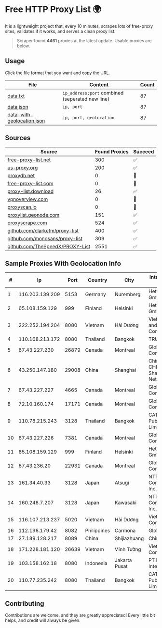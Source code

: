 
# Free HTTP Proxy List 🌍

It is a lightweight project that, every 10 minutes, scrapes lots of free-proxy sites, validates if it works, and serves a clean proxy list.


> Scraper found **4461** proxies at the latest update. Usable proxies are below.

## Usage

Click the file format that you want and copy the URL.


|File|Content|Count|
|----|-------|-----|
|[data.txt](https://raw.githubusercontent.com/themiralay/Proxy-List-World/master/data.txt)|`ip_address:port` combined (seperated new line)|87|
|[data.json](https://raw.githubusercontent.com/themiralay/Proxy-List-World/master/data.json)|`ip, port`|87|
|[data-with-geolocation.json](https://raw.githubusercontent.com/themiralay/Proxy-List-World/master/data-with-geolocation.json)|`ip, port, geolocation`|87|

## Sources

|Source|Found Proxies|Succeed|
|------|-------------|-------|
|[free-proxy-list.net](https://free-proxy-list.net)|300|✅|
|[us-proxy.org](https://www.us-proxy.org)|200|✅|
|[proxydb.net](http://proxydb.net)|0|🚫|
|[free-proxy-list.com](https://free-proxy-list.com/?page=&port=&type%5B%5D=http&type%5B%5D=https&up_time=0&search=Search)|0|🚫|
|[proxy-list.download](https://www.proxy-list.download/HTTP)|26|✅|
|[vpnoverview.com](https://vpnoverview.com/privacy/anonymous-browsing/free-proxy-servers)|0|🚫|
|[proxyscan.io](https://www.proxyscan.io)|0|🚫|
|[proxylist.geonode.com](https://proxylist.geonode.com/api/proxy-list?limit=300&page=1&sort_by=lastChecked&sort_type=desc&protocols=http,https)|151|✅|
|[proxyscrape.com](https://api.proxyscrape.com/v2/?request=displayproxies&protocol=http&timeout=10000&country=all&ssl=all&anonymity=all)|524|✅|
|[github.com/clarketm/proxy-list](https://raw.githubusercontent.com/clarketm/proxy-list/master/proxy-list-raw.txt)|400|✅|
|[github.com/monosans/proxy-list](https://raw.githubusercontent.com/monosans/proxy-list/main/proxies/http.txt)|309|✅|
|[github.com/TheSpeedX/PROXY-List](https://raw.githubusercontent.com/TheSpeedX/PROXY-List/master/http.txt)|2551|✅|


## Sample Proxies With Geolocation Info

|#|Ip|Port|Country|City|Internet Service Provider|
|-|--|----|-------|----|-------------------------|
|1|116.203.139.209|5153|Germany|Nuremberg|Hetzner Online GmbH|
|2|65.108.159.129|999|Finland|Helsinki|Hetzner Online GmbH|
|3|222.252.194.204|8080|Vietnam|Hải Dương|VietNam Post and Telecom Corporation|
|4|110.168.213.172|8080|Thailand|Bangkok|TRUENET|
|5|67.43.227.230|26879|Canada|Montreal|GloboTech Communications|
|6|43.250.147.180|29008|China|Shanghai|China Unicom CHINA169 Shanghai Network|
|7|67.43.227.227|4665|Canada|Montreal|GloboTech Communications|
|8|72.10.160.174|17171|Canada|Montreal|GloboTech Communications|
|9|110.78.215.243|3128|Thailand|Bangkok|CAT Telecom Public Company Limited|
|10|67.43.227.226|7381|Canada|Montreal|GloboTech Communications|
|11|65.108.159.129|999|Finland|Helsinki|Hetzner Online GmbH|
|12|67.43.236.20|22931|Canada|Montreal|GloboTech Communications|
|13|161.34.40.33|3128|Japan|Atsugi|NTT PC Communications, Inc.|
|14|160.248.7.207|3128|Japan|Kawasaki|NTT PC Communications, Inc.|
|15|116.107.213.237|5020|Vietnam|Hải Dương|Viettel Corporation|
|16|112.198.179.42|8082|Philippines|Carmona|Globe Telecom|
|17|27.189.128.217|8089|China|Shijiazhuang|Chinanet|
|18|171.228.181.120|26639|Vietnam|Vĩnh Tường|Viettel Corporation|
|19|103.158.162.18|8080|Indonesia|Jakarta Pusat|PT iForte Global Internet|
|20|110.77.235.242|8080|Thailand|Bangkok|CAT Telecom Public Company Limited|



## Contributing

Contributions are welcome, and they are greatly appreciated! Every
little bit helps, and credit will always be given.

